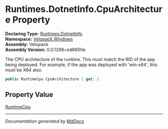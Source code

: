 ﻿<!--  
  <auto-generated>   
    The contents of this file were generated by a tool.  
    Changes to this file may be list if the file is regenerated  
  </auto-generated>   
-->

# Runtimes.DotnetInfo.CpuArchitecture Property

**Declaring Type:** [Runtimes.DotnetInfo](../index.md)  
**Namespace:** [Velopack.Windows](../../../index.md)  
**Assembly:** Velopack  
**Assembly Version:** 0.0.1298+ed8600e

 The CPU architecture of the runtime. This must match the RID of the app being deployed.             For example, if the app was deployed with 'win\-x64', this must be X64 also. 

```csharp
public RuntimeCpu CpuArchitecture { get; }
```

## Property Value

[RuntimeCpu](../../../../RuntimeCpu/index.md)

___

*Documentation generated by [MdDocs](https://github.com/ap0llo/mddocs)*

